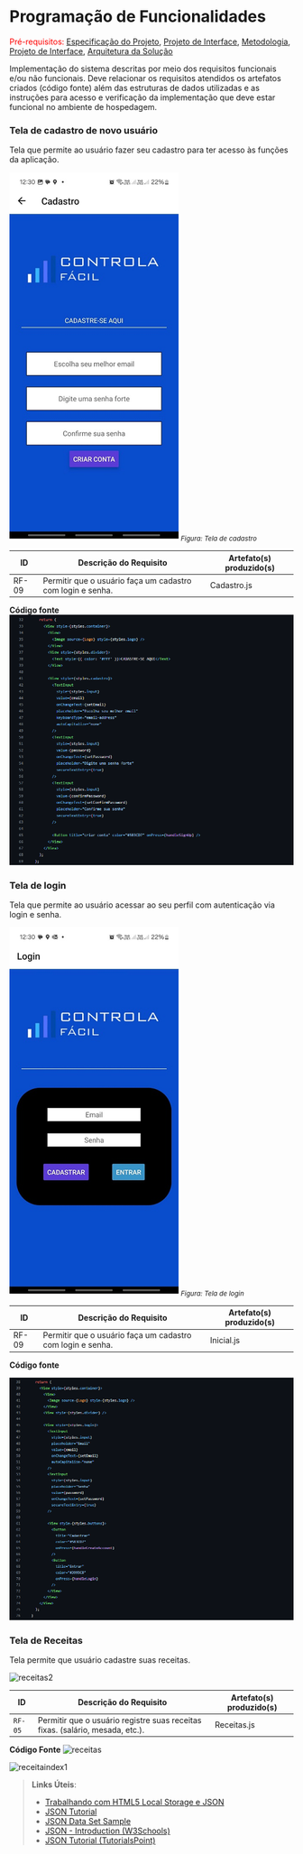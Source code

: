 # Programação de Funcionalidades

<span style="color:red">Pré-requisitos: <a href="2-Especificação do Projeto.md"> Especificação do Projeto</a></span>, <a href="3-Projeto de Interface.md"> Projeto de Interface</a>, <a href="4-Metodologia.md"> Metodologia</a>, <a href="3-Projeto de Interface.md"> Projeto de Interface</a>, <a href="5-Arquitetura da Solução.md"> Arquitetura da Solução</a>

Implementação do sistema descritas por meio dos requisitos funcionais e/ou não funcionais. Deve relacionar os requisitos atendidos os artefatos criados (código fonte) além das estruturas de dados utilizadas e as instruções para acesso e verificação da implementação que deve estar funcional no ambiente de hospedagem.

###  **Tela de cadastro de novo usuário**

Tela que permite ao usuário fazer seu cadastro para ter acesso às funções da aplicação.

![Cadastro](https://github.com/ICEI-PUC-Minas-PMV-ADS/pmv-ads-2024-1-e3-proj-mov-t3-pmv-ads-2023-1-e3-proj-mov-t3-controla/blob/main/assets/tela-cadastro.png?raw=true)
<sub>*Figura: Tela de cadastro*</sub>

|ID    | Descrição do Requisito  | Artefato(s) produzido(s) |
|------|-----------------------------------------|----|
|RF-09| Permitir que o usuário faça um cadastro com login e senha. | Cadastro.js | 

**Código fonte**
![cadastrar](https://github.com/ICEI-PUC-Minas-PMV-ADS/pmv-ads-2024-1-e3-proj-mov-t3-pmv-ads-2023-1-e3-proj-mov-t3-controla/blob/main/assets/codigo-cadastro.png?raw=true)


###  **Tela de login**

Tela que permite ao usuário acessar ao seu perfil com autenticação via login e senha.

![Login](https://github.com/ICEI-PUC-Minas-PMV-ADS/pmv-ads-2024-1-e3-proj-mov-t3-pmv-ads-2023-1-e3-proj-mov-t3-controla/blob/main/assets/tela-login.png?raw=true)
<sub>*Figura: Tela de login*</sub>

|ID    | Descrição do Requisito  | Artefato(s) produzido(s) |
|------|-----------------------------------------|----|
|RF-09| Permitir que o usuário faça um cadastro com login e senha. | Inicial.js |

**Código fonte**

![login](https://github.com/ICEI-PUC-Minas-PMV-ADS/pmv-ads-2024-1-e3-proj-mov-t3-pmv-ads-2023-1-e3-proj-mov-t3-controla/blob/main/assets/codigo-login.png?raw=true)

###  **Tela de Receitas**

Tela permite que usuário cadastre suas receitas.

![receitas2](https://github.com/ICEI-PUC-Minas-PMV-ADS/pmv-ads-2024-1-e3-proj-mov-t3-pmv-ads-2023-1-e3-proj-mov-t3-controla/assets/127629619/48edfc62-0638-45f5-acb3-933ec1fba8bb)


|ID    | Descrição do Requisito  | Artefato(s) produzido(s) |
|------|-----------------------------------------|----|
|`RF-05`| Permitir que o usuário registre suas receitas fixas. (salário, mesada, etc.). |Receitas.js | 

**Código Fonte**
![receitas](https://github.com/ICEI-PUC-Minas-PMV-ADS/pmv-ads-2024-1-e3-proj-mov-t3-pmv-ads-2023-1-e3-proj-mov-t3-controla/assets/127629619/022d1d14-aeba-4d4f-9b7e-3b622f7f14f7)

![receitaindex1](https://github.com/ICEI-PUC-Minas-PMV-ADS/pmv-ads-2024-1-e3-proj-mov-t3-pmv-ads-2023-1-e3-proj-mov-t3-controla/assets/127629619/4f2560fd-8276-4a3a-894b-2a9be06d12f1)


> **Links Úteis**:
>
> - [Trabalhando com HTML5 Local Storage e JSON](https://www.devmedia.com.br/trabalhando-com-html5-local-storage-e-json/29045)
> - [JSON Tutorial](https://www.w3resource.com/JSON)
> - [JSON Data Set Sample](https://opensource.adobe.com/Spry/samples/data_region/JSONDataSetSample.html)
> - [JSON - Introduction (W3Schools)](https://www.w3schools.com/js/js_json_intro.asp)
> - [JSON Tutorial (TutorialsPoint)](https://www.tutorialspoint.com/json/index.htm)
